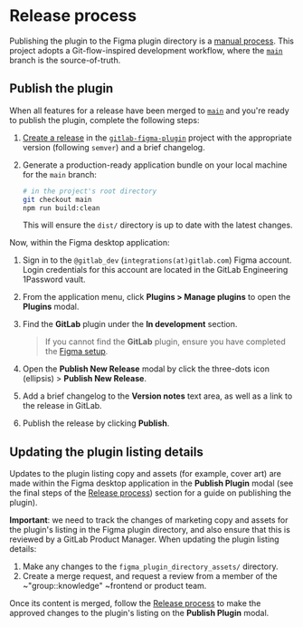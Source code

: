 # Release process

Publishing the plugin to the Figma plugin directory is a [manual process](https://help.figma.com/hc/en-us/articles/360042293714#Publish_an_update). This project adopts a
Git-flow-inspired development workflow, where the [`main`](https://gitlab.com/gitlab-org/gitlab-figma-plugin/-/tree/main) branch is the source-of-truth.

## Publish the plugin

When all features for a release have been merged to [`main`](https://gitlab.com/gitlab-org/gitlab-figma-plugin/-/tree/main) and you're ready to publish the plugin, complete the following steps:

1. [Create a release](https://gitlab.com/gitlab-org/gitlab-figma-plugin/-/releases/new) in the [`gitlab-figma-plugin`](https://gitlab.com/gitlab-org/gitlab-figma-plugin) project with the appropriate version (following `semver`) and a brief changelog.
1. Generate a production-ready application bundle on your local machine for the `main` branch:

   ```bash
   # in the project's root directory
   git checkout main
   npm run build:clean
   ```

   This will ensure the `dist/` directory is up to date with the latest changes.

Now, within the Figma desktop application:

1. Sign in to the `@gitlab_dev` (`integrations(at)gitlab.com`) Figma account. Login credentials for this account are located in the GitLab Engineering 1Password vault.
1. From the application menu, click **Plugins > Manage plugins** to open the **Plugins** modal.
1. Find the **GitLab** plugin under the **In development** section.

   > If you cannot find the **GitLab** plugin, ensure you have completed the [Figma setup](#figma-setup).

1. Open the **Publish New Release** modal by click the three-dots icon (ellipsis) > **Publish New Release**.
1. Add a brief changelog to the **Version notes** text area, as well as a link to the release in GitLab.
1. Publish the release by clicking **Publish**.

## Updating the plugin listing details

Updates to the plugin listing copy and assets (for example, cover art) are made within the Figma desktop
application in the **Publish Plugin** modal (see the final steps of the [Release process](#figma-plugin-releases)) section for a guide on publishing the plugin).

**Important**: we need to track the changes of marketing copy and assets for the plugin's listing in the
Figma plugin directory, and also ensure that this is reviewed by a GitLab Product Manager. When updating the plugin listing details:

1. Make any changes to the `figma_plugin_directory_assets/` directory.
1. Create a merge request, and request a review from a member of the ~"group::knowledge" ~frontend or product team.

Once its content is merged, follow the [Release process](#figma-plugin-releases) to make the approved changes to the plugin's listing on the **Publish Plugin** modal.
